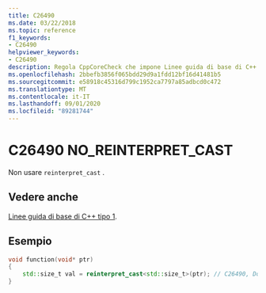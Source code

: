```yaml
---
title: C26490
ms.date: 03/22/2018
ms.topic: reference
f1_keywords:
- C26490
helpviewer_keywords:
- C26490
description: Regola CppCoreCheck che impone Linee guida di base di C++ tipo. 1
ms.openlocfilehash: 2bbefb3856f065bdd29d9a1fdd12bf16d41481b5
ms.sourcegitcommit: e58918c45316d799c1952ca7797a85adbcd0c472
ms.translationtype: MT
ms.contentlocale: it-IT
ms.lasthandoff: 09/01/2020
ms.locfileid: "89281744"
---
```

# <a name="c26490-no_reinterpret_cast"></a>C26490 NO_REINTERPRET_CAST

Non usare `reinterpret_cast` . 
## <a name="see-also"></a>Vedere anche 
[Linee guida di base di C++ tipo 1](https://github.com/isocpp/CppCoreGuidelines/blob/master/CppCoreGuidelines.md#SS-type).

## <a name="example"></a>Esempio
```cpp
void function(void* ptr)
{
    std::size_t val = reinterpret_cast<std::size_t>(ptr); // C26490, Don't use reinterpret_cast
}
```
